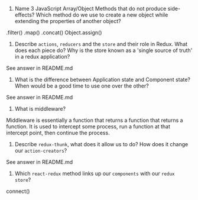 1.  Name 3 JavaScript Array/Object Methods that do not produce side-effects? Which method do we use to create a new object while extending the properties of another object?

.filter()
.map()
.concat()
Object.assign()

1.  Describe `actions`, `reducers` and the `store` and their role in Redux. What does each piece do? Why is the store known as a 'single source of truth' in a redux application?

See answer in README.md

1.  What is the difference between Application state and Component state? When would be a good time to use one over the other?

See answer in README.md


1.  What is middleware?

Middleware is essentially a function that returns a function that returns a function. It is used to intercept some process, run a function at that intercept point, then continue the process.

1.  Describe `redux-thunk`, what does it allow us to do? How does it change our `action-creators`?

See answer in README.md

1.  Which `react-redux` method links up our `components` with our `redux store`?

connect()
